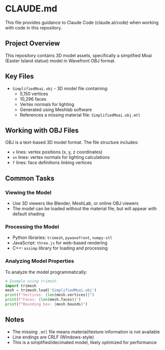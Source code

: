 # CLAUDE.md

This file provides guidance to Claude Code (claude.ai/code) when working with code in this repository.

## Project Overview

This repository contains 3D model assets, specifically a simplified Moai (Easter Island statue) model in Wavefront OBJ format.

## Key Files

- `SimplifiedMoai.obj` - 3D model file containing:
  - 5,150 vertices
  - 10,296 faces
  - Vertex normals for lighting
  - Generated using Meshlab software
  - References a missing material file: `SimplifiedMoai.obj.mtl`

## Working with OBJ Files

OBJ is a text-based 3D model format. The file structure includes:
- `v` lines: vertex positions (x, y, z coordinates)
- `vn` lines: vertex normals for lighting calculations
- `f` lines: face definitions linking vertices

## Common Tasks

### Viewing the Model
- Use 3D viewers like Blender, MeshLab, or online OBJ viewers
- The model can be loaded without the material file, but will appear with default shading

### Processing the Model
- Python libraries: `trimesh`, `pywavefront`, `numpy-stl`
- JavaScript: `three.js` for web-based rendering
- C++: `assimp` library for loading and processing

### Analyzing Model Properties
To analyze the model programmatically:
```python
# Example using trimesh
import trimesh
mesh = trimesh.load('SimplifiedMoai.obj')
print(f"Vertices: {len(mesh.vertices)}")
print(f"Faces: {len(mesh.faces)}")
print(f"Bounding box: {mesh.bounds}")
```

## Notes
- The missing `.mtl` file means material/texture information is not available
- Line endings are CRLF (Windows-style)
- This is a simplified/decimated model, likely optimized for performance